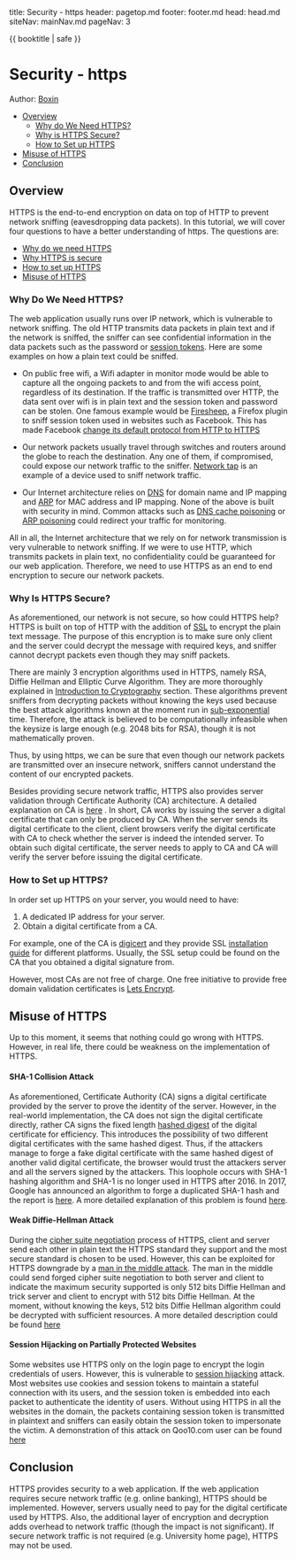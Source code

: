 <frontmatter>
  title: Security - https
  header: pagetop.md
  footer: footer.md
  head: head.md
  siteNav: mainNav.md
  pageNav: 3
</frontmatter>

<div class="website-content">

{{ booktitle | safe }}

# Security - https

Author: [Boxin][1]

<box id="article-toc">

* [Overview‎](#overview)
  * [Why do We Need HTTPS?‎](#why-do-we-need-https)
  * [Why is HTTPS Secure‎?](#why-is-https-secure)
  * [How to Set up HTTPS‎](#how-to-set-up-https)
* [Misuse of HTTPS‎](#misuse-of-https)
* [Conclusion‎](#conclusion)
</box>

## Overview

HTTPS is the end-to-end encryption on data on top of HTTP to prevent network sniffing (eavesdropping data packets). In this tutorial, we will cover four questions to have a better understanding of https. The questions are:

- [Why do we need HTTPS](#why-do-we-need-https)
- [Why HTTPS is secure](#why-is-https-secure)
- [How to set up HTTPS](#how-to-set-up-https)
- [Misuse of HTTPS](#misuse-of-https)

### Why Do We Need HTTPS?

The web application usually runs over IP network, which is vulnerable to network sniffing. The old HTTP transmits data packets in plain text and if the network is sniffed, the sniffer can see confidential information in the data packets such as the password or [session tokens][2]. Here are some examples on how a plain text could be sniffed.

- On public free wifi, a Wifi adapter in monitor mode would be able to capture all the ongoing packets to and from the wifi access point, regardless of its destination. If the traffic is transmitted over HTTP, the data sent over wifi is in plain text and the session token and password can be stolen. One famous example would be [Firesheep][3], a Firefox plugin to sniff session token used in websites such as Facebook. This has made Facebook [change its default protocol from HTTP to HTTPS][4]

- Our network packets usually travel through switches and routers around the globe to reach the destination. Any one of them, if compromised, could expose our network traffic to the sniffer. [Network tap][5] is an example of a device used to sniff network traffic.

- Our Internet architecture relies on [DNS][6] for domain name and IP mapping and [ARP][7] for MAC address and IP mapping. None of the above is built with security in mind. Common attacks such as [DNS cache poisoning][8] or [ARP poisoning][9]
could redirect your traffic for monitoring.

All in all, the Internet architecture that we rely on for network transmission is very vulnerable to network sniffing. If we were to use HTTP, which transmits packets in plain text, no confidentiality could be guaranteed for our web application. Therefore, we need to use HTTPS as an end to end encryption to secure our network packets.

### Why Is HTTPS Secure?

As aforementioned, our network is not secure, so how could HTTPS help? HTTPS is built on top of HTTP with the addition of [SSL][10] to encrypt the plain text message. The purpose of this encryption is to make sure only client and the server could decrypt the message with required keys, and sniffer cannot decrypt packets even though they may sniff packets.

There are mainly 3 encryption algorithms used in HTTPS, namely RSA, Diffie Hellman and Elliptic Curve Algorithm. They are more thoroughly explained in [Introduction to Cryptography][11] section. These algorithms prevent sniffers from decrypting packets without knowing the keys used because the best attack algorithms known at the moment run in [sub-exponential][12] time. Therefore, the attack is believed to be computationally infeasible when the keysize is large enough (e.g. 2048 bits for RSA), though it is not mathematically proven.

Thus, by using https, we can be sure that even though our network packets are transmitted over an insecure network, sniffers cannot understand the content of our encrypted packets.

Besides providing secure network traffic, HTTPS also provides server validation through Certificate Authority (CA) architecture. A detailed explanation on CA is [here][13] . In short, CA works by issuing the server a digital certificate that can only be produced by CA. When the server sends its digital certificate to the client, client browsers verify the digital certificate with CA to check whether the server is indeed the intended server. To obtain such digital certificate, the server needs to apply to CA and CA will verify the server before issuing the digital certificate.

### How to Set up HTTPS?
In order set up HTTPS on your server, you would need to have:

1. A dedicated IP address for your server.
2. Obtain a digital certificate from a CA.

For example, one of the CA is [digicert][14] and they provide SSL [installation guide][15] for different platforms. Usually, the SSL setup could be found on the CA that you obtained a digital signature from.

However, most CAs are not free of charge. One free initiative to provide free domain validation certificates is [Lets Encrypt][16].

## Misuse of HTTPS

Up to this moment, it seems that nothing could go wrong with HTTPS. However, in real life, there could be weakness on the implementation of HTTPS.

#### SHA-1 Collision Attack
As aforementioned, Certificate Authority (CA) signs a digital certificate provided by the server to prove the identity of the server. However, in the real-world implementation, the CA does not sign the digital certificate directly, rather CA signs the fixed length [hashed digest][17] of the digital certificate for efficiency. This introduces the possibility of two different digital certificates with the same hashed digest. Thus, if the attackers manage to forge a fake digital certificate with the same hashed digest of another valid digital certificate, the browser would trust the attackers server and all the servers signed by the attackers. This loophole occurs with SHA-1 hashing algorithm and SHA-1 is no longer used in HTTPS after 2016. In 2017, Google has announced an algorithm to forge a duplicated SHA-1 hash and the report is [here][18]. A more detailed explanation of this problem is found [here][19].

#### Weak Diffie-Hellman Attack
During the [cipher suite negotiation][20] process of HTTPS, client and server send each other in plain text the HTTPS standard they support and the most secure standard is chosen to be used. However, this can be exploited for HTTPS downgrade by a [man in the middle attack][21]. The man in the middle could send forged cipher suite negotiation to both server and client to indicate the maximum security supported is only 512 bits Diffie Hellman and trick server and client to encrypt with 512 bits Diffie Hellman. At the moment, without knowing the keys, 512 bits Diffie Hellman algorithm could be decrypted with sufficient resources. A more detailed description could be found [here][22]

#### Session Hijacking on Partially Protected Websites
Some websites use HTTPS only on the login page to encrypt the login credentials of users. However, this is vulnerable to [session hijacking][23] attack. Most websites use cookies and session tokens to maintain a stateful connection with its users, and the session token is embedded into each packet to authenticate the identity of users. Without using HTTPS in all the websites in the domain, the packets containing session token is transmitted in plaintext and sniffers can easily obtain the session token to impersonate the victim. A demonstration of this attack on Qoo10.com user can be found [here][24]

## Conclusion
HTTPS provides security to a web application.  If the web application requires secure network traffic (e.g. online banking), HTTPS should be implemented. However, servers usually need to pay for the digital certificate used by HTTPS. Also, the additional layer of encryption and decryption adds overhead to network traffic (though the impact is not significant). If secure network traffic is not required (e.g. University home page), HTTPS may not be used.

[1]: https://github.com/boxin-yang
[2]: https://searchsoftwarequality.techtarget.com/definition/session-ID
[3]: https://github.com/codebutler/firesheep
[4]: https://www.facebook.com/notes/facebook-engineering/secure-browsing-by-default/10151590414803920/
[5]: https://searchnetworking.techtarget.com/definition/Network-tap
[6]: https://en.wikipedia.org/wiki/Domain_Name_System
[7]: https://en.wikipedia.org/wiki/Address_Resolution_Protocol
[8]: https://en.wikipedia.org/wiki/DNS_spoofing
[9]: https://en.wikipedia.org/wiki/ARP_spoofing
[10]: https://www.digicert.com/ssl.htm
[11]: ../security/cryptography.md
[12]: https://en.wikipedia.org/wiki/Time_complexity#Sub-exponential_time
[13]: https://www.globalsign.com/en-sg/ssl-information-center/what-are-certification-authorities-trust-hierarchies/
[14]: https://www.digicert.com
[15]: https://www.digicert.com/ssl-certificate-installation.htm
[16]: https://letsencrypt.org/
[17]: https://en.wikipedia.org/wiki/Cryptographic_hash_function
[18]: https://security.googleblog.com/2017/02/announcing-first-sha1-collision.html?m=1
[19]: https://www.sott.net/article/275524-Why-HTTPS-and-SSL-are-not-as-secure-as-you-think
[20]: https://en.wikipedia.org/wiki/Cipher_suite
[21]: https://en.wikipedia.org/wiki/Man-in-the-middle_attack
[22]: https://weakdh.org/
[23]: https://en.wikipedia.org/wiki/Session_hijacking
[24]: https://www.youtube.com/watch?v=BjTwNzoMUuk
</div>

